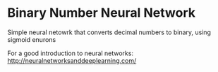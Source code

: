 # Binary Number Neural Network

Simple neural netowrk that converts decimal numbers to binary, using sigmoid enurons

For a good introduction to neural networks:
http://neuralnetworksanddeeplearning.com/

